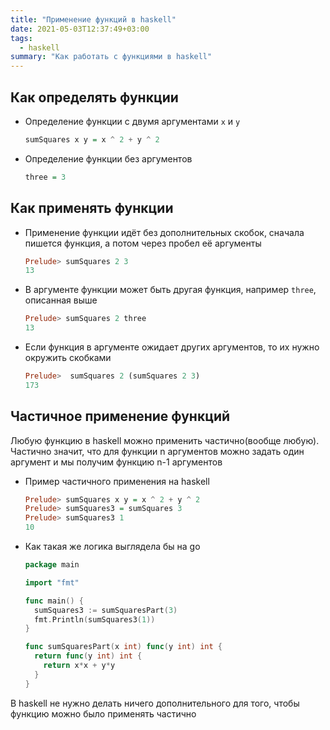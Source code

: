 ```yaml
---
title: "Применение функций в haskell"
date: 2021-05-03T12:37:49+03:00
tags:
  - haskell 
summary: "Как работать с функциями в haskell"
---
```

## Как определять функции 
- Определение функции с двумя аргументами `x` и `y`
  ```haskell
  sumSquares x y = x ^ 2 + y ^ 2
  ```
- Определение функции без аргументов
  ```haskell
  three = 3
  ```
## Как применять функции 
- Применение функции идёт без дополнительных скобок, сначала пишется функция, а потом через пробел её аргументы
  ```haskell
  Prelude> sumSquares 2 3
  13
  ```
- В аргументе функции может быть другая функция, например `three`, описанная выше
  ```haskell
  Prelude> sumSquares 2 three
  13
  ```
- Если функция в аргументе ожидает других аргументов, то их нужно окружить скобками
  ```haskell
  Prelude>  sumSquares 2 (sumSquares 2 3)
  173
  ```

## Частичное применение функций
Любую функцию в haskell можно применить частично(вообще любую). Частично значит, что для функции n аргументов можно задать один аргумент и мы получим функцию n-1 аргументов
- Пример частичного применения на haskell
  ```haskell
  Prelude> sumSquares x y = x ^ 2 + y ^ 2
  Prelude> sumSquares3 = sumSquares 3
  Prelude> sumSquares3 1
  10
  ```
- Как такая же логика выглядела бы на go
  ```go
  package main

  import "fmt"

  func main() {
    sumSquares3 := sumSquaresPart(3)
    fmt.Println(sumSquares3(1))
  }

  func sumSquaresPart(x int) func(y int) int {
    return func(y int) int {
      return x*x + y*y
    }
  }
  ```

В haskell не нужно делать ничего дополнительного для того, чтобы функцию можно было применять частично






